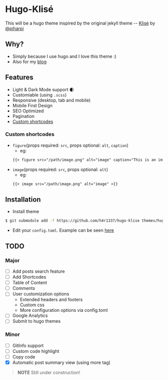 # Hugo-Klisé

This will be a hugo theme inspired by the original jekyll theme -- [Klisé](https://github.com/piharpi/jekyll-klise) by [@piharpi](https://github.com/piharpi)

## Why?

- Simply because I use hugo and I love this theme :)
- Also for my [blog](https://h4r1337.github.io)

## Features

- Light & Dark Mode support :waxing_crescent_moon:
- Customiable (using `.scss`) 
- Responsive (desktop, tab and mobile)
- Mobile First Design
- SEO Optimized
- Pagination
- [Custom shortcodes](#custom-shortcodes)

### Custom shortcodes 

- `figure`(props required: `src`, props optional: `alt`, `caption`)
  - eg:
  ```markdown
  {{< figure src="/path/image.png" alt="image" caption="This is an image" >}}
  ```
- `image`(props required: `src`, props optional: `alt`)
  - eg:
  ```markdown
  {{< image src="/path/image.png" alt="image" >}}
  ```


## Installation

* Install theme

```bash
$ git submodule add -f https://github.com/h4r1337/hugo-klise themes/hugo-klise
```

* Edit your `config.toml`. Example can be seen [here](exampleSite/config.toml)

## TODO

### Major

- [ ] Add posts search feature
- [ ] Add Shortcodes
- [ ] Table of Content
- [ ] Comments
- [ ] User customization options
  - Extended headers and footers
  - Custom css
  - More configuration options via config.toml
- [ ] Google Analytics
- [ ] Submit to hugo themes

### Minor

- [ ] GitInfo support
- [ ] Custom code highlight
- [ ] Copy code
- [x] Automatic post summary view (using more tag)

> **NOTE** 
> Still under construction!
